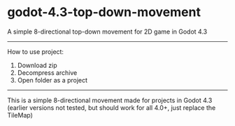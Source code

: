 # godot-4.3-top-down-movement
 A simple 8-directional top-down movement for 2D game in Godot 4.3

--- 

How to use project:
1. Download zip
2. Decompress archive
3. Open folder as a project

--- 

This is a simple 8-directional movement made for projects in Godot 4.3 (earlier versions not tested, but should work for all 4.0+, just replace the TileMap)

